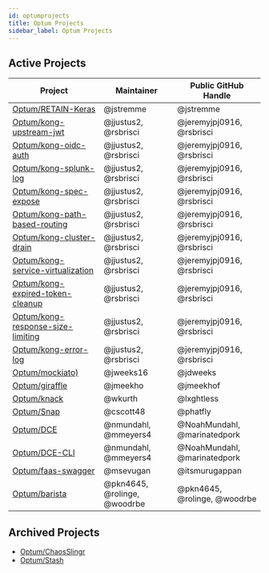 ```yaml
---
id: optumprojects
title: Optum Projects
sidebar_label: Optum Projects
---
```


## Active Projects

| Project | Maintainer | Public GitHub Handle |
| --- | --- | --- |
| [Optum/RETAIN-Keras](https://github.com/Optum/retain-keras/blob/master/README.md) | @jstremme | @jstremme |
| [Optum/kong-upstream-jwt](https://github.com/Optum/kong-upstream-jwt/blob/master/README.md) | @jjustus2, @rsbrisci | @jeremyjpj0916, @rsbrisci |
| [Optum/kong-oidc-auth](https://github.com/Optum/kong-oidc-auth/blob/master/README.md) | @jjustus2, @rsbrisci | @jeremyjpj0916, @rsbrisci |
| [Optum/kong-splunk-log](https://github.com/Optum/kong-splunk-log/blob/master/README.md) | @jjustus2, @rsbrisci | @jeremyjpj0916, @rsbrisci |
| [Optum/kong-spec-expose](https://github.com/Optum/kong-spec-expose/blob/master/README.md) | @jjustus2, @rsbrisci | @jeremyjpj0916, @rsbrisci |
| [Optum/kong-path-based-routing](https://github.com/Optum/kong-path-based-routing/blob/master/README.md) | @jjustus2, @rsbrisci | @jeremyjpj0916, @rsbrisci |
| [Optum/kong-cluster-drain](https://github.com/Optum/kong-cluster-drain/blob/master/README.md) | @jjustus2, @rsbrisci | @jeremyjpj0916, @rsbrisci |
| [Optum/kong-service-virtualization](https://github.com/Optum/kong-service-virtualization/blob/master/README.md) | @jjustus2, @rsbrisci | @jeremyjpj0916, @rsbrisci |
| [Optum/kong-expired-token-cleanup](https://github.com/Optum/kong-expired-token-cleanup/blob/master/README.md) | @jjustus2, @rsbrisci | @jeremyjpj0916, @rsbrisci |
| [Optum/kong-response-size-limiting](https://github.com/Optum/kong-response-size-limiting/blob/master/README.md) | @jjustus2, @rsbrisci | @jeremyjpj0916, @rsbrisci |
| [Optum/kong-error-log](https://github.com/Optum/kong-error-log/blob/master/README.md) | @jjustus2, @rsbrisci | @jeremyjpj0916, @rsbrisci |
| [Optum/mockiato)](https://github.com/Optum/mockiato/blob/master/README.md) | @jweeks16 | @jdweeks |
| [Optum/giraffle](https://github.com/optum/giraffle/blob/master/README.md) | @jmeekho | @jmeekhof |
| [Optum/knack](https://github.optum.com/wkurth/knack/blob/master/README.md) | @wkurth | @lxghtless |
| [Optum/Snap](https://github.com/Optum/Snap/blob/master/README.md) | @cscott48 | @phatfly |
| [Optum/DCE](https://github.com/Optum/dce/blob/master/README.md) | @nmundahl, @mmeyers4 | @NoahMundahl, @marinatedpork |
| [Optum/DCE-CLI](https://github.com/Optum/dce-cli/blob/master/README.md) | @nmundahl, @mmeyers4 | @NoahMundahl, @marinatedpork |
| [Optum/faas-swagger](https://github.com/Optum/faas-swagger/blob/master/README.md) | @msevugan | @itsmurugappan |
| [Optum/barista](https://optum.github.io/barista/) | @pkn4645, @rolinge, @woodrbe | @pkn4645, @rolinge, @woodrbe |

## Archived Projects
- [Optum/ChaosSlingr](https://github.com/Optum/ChaoSlingr/blob/master/README.md)
- [Optum/Stash](https://github.com/Optum/stash/blob/master/README.md)
